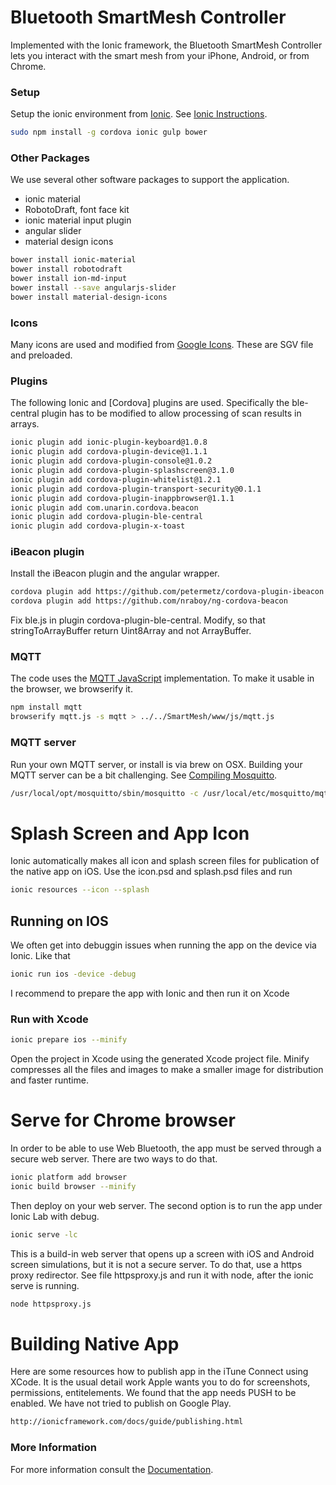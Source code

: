 # Bluetooth SmartMesh Controller
Implemented with the Ionic framework, the Bluetooth SmartMesh Controller lets you interact with the smart mesh from your iPhone, Android, or from Chrome.

### Setup
Setup the ionic environment from [Ionic]. See [Ionic Instructions].

```sh
sudo npm install -g cordova ionic gulp bower
```
### Other Packages
We use several other software packages to support the application.
* ionic material
* RobotoDraft, font face kit
* ionic material input plugin
* angular slider
* material design icons
```sh
bower install ionic-material
bower install robotodraft
bower install ion-md-input
bower install --save angularjs-slider
bower install material-design-icons
```

### Icons
Many icons are used and modified from [Google Icons]. These are SGV file and preloaded.

### Plugins
The following Ionic and [Cordova] plugins are used. Specifically the ble-central plugin has to be modified to allow processing of scan results in arrays.
```sh
ionic plugin add ionic-plugin-keyboard@1.0.8
ionic plugin add cordova-plugin-device@1.1.1
ionic plugin add cordova-plugin-console@1.0.2
ionic plugin add cordova-plugin-splashscreen@3.1.0
ionic plugin add cordova-plugin-whitelist@1.2.1
ionic plugin add cordova-plugin-transport-security@0.1.1
ionic plugin add cordova-plugin-inappbrowser@1.1.1
ionic plugin add com.unarin.cordova.beacon
ionic plugin add cordova-plugin-ble-central
ionic plugin add cordova-plugin-x-toast
```

### iBeacon plugin 
Install the iBeacon plugin and the angular wrapper.
```sh
cordova plugin add https://github.com/petermetz/cordova-plugin-ibeacon
cordova plugin add https://github.com/nraboy/ng-cordova-beacon
```
Fix ble.js in plugin cordova-plugin-ble-central. Modify, so that  stringToArrayBuffer return Uint8Array and not ArrayBuffer.

### MQTT 
The code uses the [MQTT JavaScript] implementation. To make it usable in the browser, we browserify it.
```sh
npm install mqtt
browserify mqtt.js -s mqtt > ../../SmartMesh/www/js/mqtt.js 
```

### MQTT server
Run your own MQTT server, or install is via brew on OSX. Building your MQTT server can be a bit challenging. See [Compiling Mosquitto].

```sh
/usr/local/opt/mosquitto/sbin/mosquitto -c /usr/local/etc/mosquitto/mqtt.conf
```

# Splash Screen and App Icon
Ionic automatically makes all icon and splash screen files for publication of the native app on iOS. Use the icon.psd and splash.psd files and run
```sh
ionic resources --icon --splash
```

## Running on IOS 
We often get into debuggin issues when running the app on the device via Ionic. Like that
```sh
ionic run ios -device -debug
```
I recommend to prepare the app with Ionic and then run it on Xcode
### Run with Xcode 
```sh
ionic prepare ios --minify
```
Open the project in Xcode using the generated Xcode project file. Minify compresses all the files and images to make a smaller image for distribution and faster runtime.

# Serve for Chrome browser
In order to be able to use Web Bluetooth, the app must be served through a secure web server. There are two ways to do that.
```sh
ionic platform add browser
ionic build browser --minify
```
Then deploy on your web server. 
The second option is to run the app under Ionic Lab with debug.
```sh
ionic serve -lc
```
This is a build-in web server that opens up a screen with iOS and Android screen simulations, but it is not a secure server. To do that, use a https proxy redirector. See file httpsproxy.js and run it with node, after the ionic serve is running.
```sh
node httpsproxy.js
```
# Building Native App
Here are some resources how to publish app in the iTune Connect using XCode. It is the usual detail work Apple wants you to do for screenshots, permissions, entitelements. We found that the app needs PUSH to be enabled. We have not tried to publish on Google Play.
```sh
http://ionicframework.com/docs/guide/publishing.html
```
### More Information
For more information consult the [Documentation].

[Ionic]: <https://www.ionicframework.com/>
[Ionic Instructions]: <https://www.airpair.com/javascript/posts/a-year-using-ionic-to-build-hybrid-applications>
[Google Icons]: <https://design.google.com/icons>
[MQTT JavaScript]: <https://github.com/mqttjs/MQTT.js.git>
[Compiling Mosquitto]: <http://goochgooch.co.uk/2014/08/01/building-mosquitto-1-4>
[Documentation]: <https://aircable.co/blog/aircable-news-1/post/bluetooth-smartmesh-15>